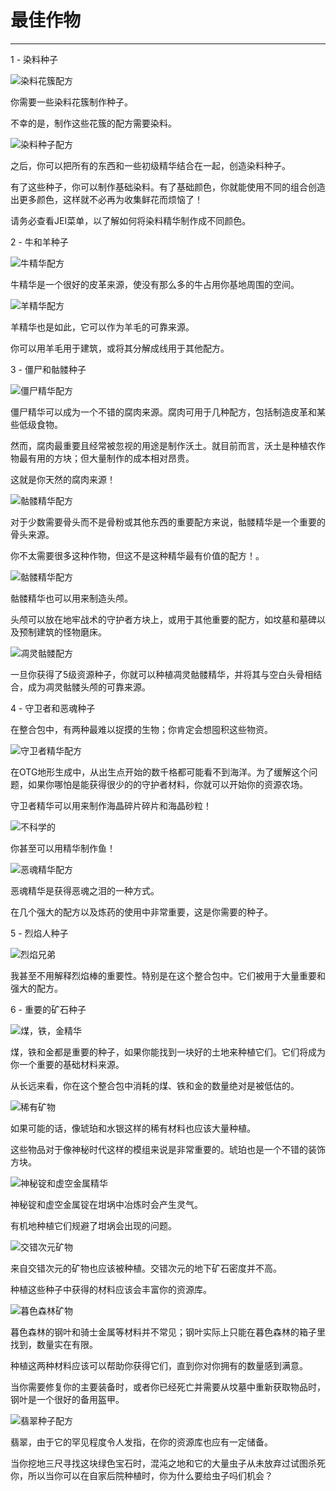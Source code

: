 # 最佳作物
___

1 - 染料种子

![染料花簇配方](dyecluster.png)

你需要一些染料花簇制作种子。

不幸的是，制作这些花簇的配方需要染料。

![染料种子配方](dyeseeds.png)

之后，你可以把所有的东西和一些初级精华结合在一起，创造染料种子。

有了这些种子，你可以制作基础染料。有了基础颜色，你就能使用不同的组合创造出更多颜色，这样就不必再为收集鲜花而烦恼了！

请务必查看JEI菜单，以了解如何将染料精华制作成不同颜色。


2 - 牛和羊种子

![牛精华配方](cow.png)

牛精华是一个很好的皮革来源，使没有那么多的牛占用你基地周围的空间。

![羊精华配方](sheep.png)

羊精华也是如此，它可以作为羊毛的可靠来源。

你可以用羊毛用于建筑，或将其分解成线用于其他配方。


3 - 僵尸和骷髅种子

![僵尸精华配方](zombie.png)

僵尸精华可以成为一个不错的腐肉来源。腐肉可用于几种配方，包括制造皮革和某些低级食物。

然而，腐肉最重要且经常被忽视的用途是制作沃土。就目前而言，沃土是种植农作物最有用的方块；但大量制作的成本相对昂贵。

这就是你天然的腐肉来源！

![骷髅精华配方](skelebones.png)

对于少数需要骨头而不是骨粉或其他东西的重要配方来说，骷髅精华是一个重要的骨头来源。

你不太需要很多这种作物，但这不是这种精华最有价值的配方！。

![骷髅精华配方](skelehead.png)

骷髅精华也可以用来制造头颅。

头颅可以放在地牢战术的守护者方块上，或用于其他重要的配方，如坟墓和墓碑以及预制建筑的怪物磨床。

![凋灵骷髅配方](witherskelehead.png)

一旦你获得了5级资源种子，你就可以种植凋灵骷髅精华，并将其与空白头骨相结合，成为凋灵骷髅头颅的可靠来源。

4 - 守卫者和恶魂种子

在整合包中，有两种最难以捉摸的生物；你肯定会想囤积这些物资。

![守卫者精华配方](guardianrecipes.png)

在OTG地形生成中，从出生点开始的数千格都可能看不到海洋。为了缓解这个问题，如果你哪怕是能获得很少的的守护者材料，你就可以开始你的资源农场。

守卫者精华可以用来制作海晶碎片碎片和海晶砂粒！

![不科学的](fishtoo.png)

你甚至可以用精华制作鱼！

![恶魂精华配方](ghast.png)

恶魂精华是获得恶魂之泪的一种方式。

在几个强大的配方以及炼药的使用中非常重要，这是你需要的种子。


5 - 烈焰人种子

![烈焰兄弟](blaze.png)

我甚至不用解释烈焰棒的重要性。特别是在这个整合包中。它们被用于大量重要和强大的配方。


6 - 重要的矿石种子

![煤，铁，金精华](essences.png)

煤，铁和金都是重要的种子，如果你能找到一块好的土地来种植它们。它们将成为你一个重要的基础材料来源。

从长远来看，你在这个整合包中消耗的煤、铁和金的数量绝对是被低估的。

![稀有矿物](rareminerals.png)

如果可能的话，像琥珀和水银这样的稀有材料也应该大量种植。

这些物品对于像神秘时代这样的模组来说是非常重要的。琥珀也是一个不错的装饰方块。

![神秘锭和虚空金属精华](thaumcraft.png)

神秘锭和虚空金属锭在坩埚中冶炼时会产生灵气。

有机地种植它们规避了坩埚会出现的问题。

![交错次元矿物](betweenlands.png)

来自交错次元的矿物也应该被种植。交错次元的地下矿石密度并不高。

种植这些种子中获得的材料应该会丰富你的资源库。

![暮色森林矿物](twilightforest.png)

暮色森林的钢叶和骑士金属等材料并不常见；钢叶实际上只能在暮色森林的箱子里找到，数量实在有限。

种植这两种材料应该可以帮助你获得它们，直到你对你拥有的数量感到满意。

当你需要修复你的主要装备时，或者你已经死亡并需要从坟墓中重新获取物品时，钢叶是一个很好的备用盔甲。

![翡翠种子配方](jade.png)

翡翠，由于它的罕见程度令人发指，在你的资源库也应有一定储备。

当你挖地三尺寻找这块绿色宝石时，混沌之地和它的大量虫子从未放弃过试图杀死你，所以当你可以在自家后院种植时，你为什么要给虫子吗们机会？





